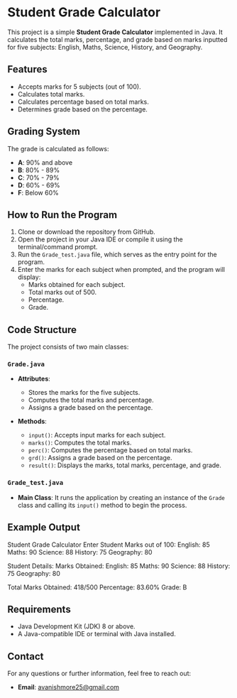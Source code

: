 # Student Grade Calculator

This project is a simple **Student Grade Calculator** implemented in Java. It calculates the total marks, percentage, and grade based on marks inputted for five subjects: English, Maths, Science, History, and Geography.

## Features
- Accepts marks for 5 subjects (out of 100).
- Calculates total marks.
- Calculates percentage based on total marks.
- Determines grade based on the percentage.

## Grading System
The grade is calculated as follows:
- **A**: 90% and above
- **B**: 80% - 89%
- **C**: 70% - 79%
- **D**: 60% - 69%
- **F**: Below 60%

## How to Run the Program

1. Clone or download the repository from GitHub.
2. Open the project in your Java IDE or compile it using the terminal/command prompt.
3. Run the `Grade_test.java` file, which serves as the entry point for the program.
4. Enter the marks for each subject when prompted, and the program will display:
   - Marks obtained for each subject.
   - Total marks out of 500.
   - Percentage.
   - Grade.

## Code Structure

The project consists of two main classes:

### `Grade.java`
- **Attributes**: 
  - Stores the marks for the five subjects.
  - Computes the total marks and percentage.
  - Assigns a grade based on the percentage.
  
- **Methods**:
  - `input()`: Accepts input marks for each subject.
  - `marks()`: Computes the total marks.
  - `perc()`: Computes the percentage based on total marks.
  - `grd()`: Assigns a grade based on the percentage.
  - `result()`: Displays the marks, total marks, percentage, and grade.

### `Grade_test.java`
- **Main Class**: It runs the application by creating an instance of the `Grade` class and calling its `input()` method to begin the process.

## Example Output

Student Grade Calculator Enter Student Marks out of 100: English: 85 Maths: 90 Science: 88 History: 75 Geography: 80

Student Details: Marks Obtained: English: 85 Maths: 90 Science: 88 History: 75 Geography: 80

Total Marks Obtained: 418/500 Percentage: 83.60% Grade: B


## Requirements
- Java Development Kit (JDK) 8 or above.
- A Java-compatible IDE or terminal with Java installed.

## Contact

For any questions or further information, feel free to reach out:

- **Email**: avanishmore25@gmail.com
